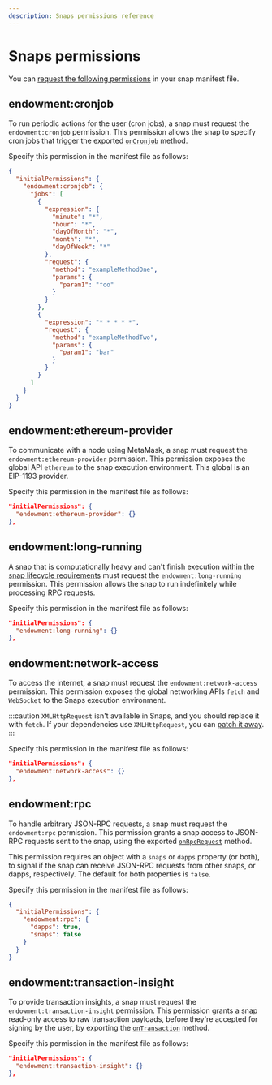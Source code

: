 ```yaml
---
description: Snaps permissions reference
---
```


# Snaps permissions

You can [request the following permissions](../how-to/request-permissions.md) in your snap manifest
file.

## endowment:cronjob

To run periodic actions for the user (cron jobs), a snap must request the `endowment:cronjob` permission.
This permission allows the snap to specify cron jobs that trigger the exported
[`onCronjob`](../reference/exports.md#oncronjob) method.

Specify this permission in the manifest file as follows:

```json
{
  "initialPermissions": {
    "endowment:cronjob": {
      "jobs": [
        {
          "expression": {
            "minute": "*",
            "hour": "*",
            "dayOfMonth": "*",
            "month": "*",
            "dayOfWeek": "*"
          },
          "request": {
            "method": "exampleMethodOne",
            "params": {
              "param1": "foo"
            }
          }
        },
        {
          "expression": "* * * * *",
          "request": {
            "method": "exampleMethodTwo",
            "params": {
              "param1": "bar"
            }
          }
        }
      ]
    }
  }
}
```

## endowment:ethereum-provider

To communicate with a node using MetaMask, a snap must request the `endowment:ethereum-provider` permission.
This permission exposes the global API `ethereum` to the snap execution environment.
This global is an EIP-1193 provider.

Specify this permission in the manifest file as follows:

```json
"initialPermissions": {
  "endowment:ethereum-provider": {}
},
```

## endowment:long-running

A snap that is computationally heavy and can't finish execution within the
[snap lifecycle requirements](../concepts/lifecycle.md) must request the `endowment:long-running` permission.
This permission allows the snap to run indefinitely while processing RPC requests.

Specify this permission in the manifest file as follows:

```json
"initialPermissions": {
  "endowment:long-running": {}
},
```

## endowment:network-access

To access the internet, a snap must request the `endowment:network-access` permission.
This permission exposes the global networking APIs `fetch` and `WebSocket` to the Snaps execution environment.

:::caution
`XMLHttpRequest` isn't available in Snaps, and you should replace it with `fetch`.
If your dependencies use `XMLHttpRequest`, you can
[patch it away](../how-to/troubleshoot.md#patch-the-use-of-xmlhttprequest).
:::

Specify this permission in the manifest file as follows:

```json
"initialPermissions": {
  "endowment:network-access": {}
},
```

## endowment:rpc

To handle arbitrary JSON-RPC requests, a snap must request the `endowment:rpc` permission.
This permission grants a snap access to JSON-RPC requests sent to the snap, using the exported
[`onRpcRequest`](exports.md#onrpcrequest) method.

This permission requires an object with a `snaps` or `dapps` property (or both), to signal if the
snap can receive JSON-RPC requests from other snaps, or dapps, respectively.
The default for both properties is `false`.

Specify this permission in the manifest file as follows:

```json
{
  "initialPermissions": {
    "endowment:rpc": {
      "dapps": true,
      "snaps": false
    }
  }
}
```

## endowment:transaction-insight

To provide transaction insights, a snap must request the `endowment:transaction-insight` permission.
This permission grants a snap read-only access to raw transaction payloads, before they're accepted
for signing by the user, by exporting the [`onTransaction`](../reference/exports.md#ontransaction) method.

Specify this permission in the manifest file as follows:

```json
"initialPermissions": {
  "endowment:transaction-insight": {}
},
```

